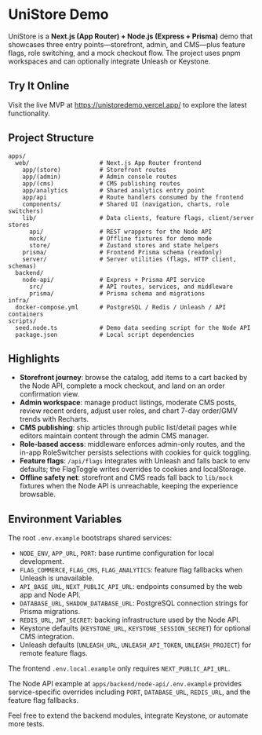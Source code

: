 # UniStore Demo

UniStore is a **Next.js (App Router) + Node.js (Express + Prisma)** demo that showcases three entry points—storefront, admin, and CMS—plus feature flags, role switching, and a mock checkout flow. The project uses pnpm workspaces and can optionally integrate Unleash or Keystone.

## Try It Online

Visit the live MVP at https://unistoredemo.vercel.app/ to explore the latest functionality.

## Project Structure

```text
apps/
  web/                    # Next.js App Router frontend
    app/(store)           # Storefront routes
    app/(admin)           # Admin console routes
    app/(cms)             # CMS publishing routes
    app/analytics         # Shared analytics entry point
    app/api               # Route handlers consumed by the frontend
    components/           # Shared UI (navigation, charts, role switchers)
    lib/                  # Data clients, feature flags, client/server stores
      api/                # REST wrappers for the Node API
      mock/               # Offline fixtures for demo mode
      store/              # Zustand stores and state helpers
    prisma/               # Frontend Prisma schema (readonly)
    server/               # Server utilities (flags, HTTP client, schemas)
  backend/
    node-api/             # Express + Prisma API service
      src/                # API routes, services, and middleware
      prisma/             # Prisma schema and migrations
infra/
  docker-compose.yml      # PostgreSQL / Redis / Unleash / API containers
scripts/
  seed.node.ts            # Demo data seeding script for the Node API
  package.json            # Local script dependencies
```

## Highlights

- **Storefront journey**: browse the catalog, add items to a cart backed by the Node API, complete a mock checkout, and land on an order confirmation view.
- **Admin workspace**: manage product listings, moderate CMS posts, review recent orders, adjust user roles, and chart 7-day order/GMV trends with Recharts.
- **CMS publishing**: ship articles through public list/detail pages while editors maintain content through the admin CMS manager.
- **Role-based access**: middleware enforces admin-only routes, and the in-app RoleSwitcher persists selections with cookies for quick toggling.
- **Feature flags**: `/api/flags` integrates with Unleash and falls back to env defaults; the FlagToggle writes overrides to cookies and localStorage.
- **Offline safety net**: storefront and CMS reads fall back to `lib/mock` fixtures when the Node API is unreachable, keeping the experience browsable.

## Environment Variables

The root `.env.example` bootstraps shared services:
- `NODE_ENV`, `APP_URL`, `PORT`: base runtime configuration for local development.
- `FLAG_COMMERCE`, `FLAG_CMS`, `FLAG_ANALYTICS`: feature flag fallbacks when Unleash is unavailable.
- `API_BASE_URL`, `NEXT_PUBLIC_API_URL`: endpoints consumed by the web app and Node API.
- `DATABASE_URL`, `SHADOW_DATABASE_URL`: PostgreSQL connection strings for Prisma migrations.
- `REDIS_URL`, `JWT_SECRET`: backing infrastructure used by the Node API.
- Keystone defaults (`KEYSTONE_URL`, `KEYSTONE_SESSION_SECRET`) for optional CMS integration.
- Unleash defaults (`UNLEASH_URL`, `UNLEASH_API_TOKEN`, `UNLEASH_PROJECT`) for remote feature flags.

The frontend `.env.local.example` only requires `NEXT_PUBLIC_API_URL`.

The Node API example at `apps/backend/node-api/.env.example` provides service-specific overrides including `PORT`, `DATABASE_URL`, `REDIS_URL`, and the feature flag fallbacks.

Feel free to extend the backend modules, integrate Keystone, or automate more tests.
